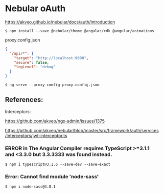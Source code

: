 # Nebular oAuth


https://akveo.github.io/nebular/docs/auth/introduction

```
$ npm install --save @nebular/theme @angular/cdk @angular/animations
```


proxy.config.json

```json
{
  "/api/*": {
    "target": "http://localhost:9000",
    "secure": false,
    "logLevel": "debug"
  }
}
```

```
$ ng serve --proxy-config proxy.config.json
```


## References:

Interceptors:

https://github.com/akveo/ngx-admin/issues/1375

https://github.com/akveo/nebular/blob/master/src/framework/auth/services/interceptors/jwt-interceptor.ts



### ERROR in The Angular Compiler requires TypeScript >=3.1.1 and <3.3.0 but 3.3.3333 was found instead.

```
$ npm i typescript@3.1.6 --save-dev --save-exact
```

### Error: Cannot find module 'node-sass'

```
$ npm i node-sass@4.8.1
```
